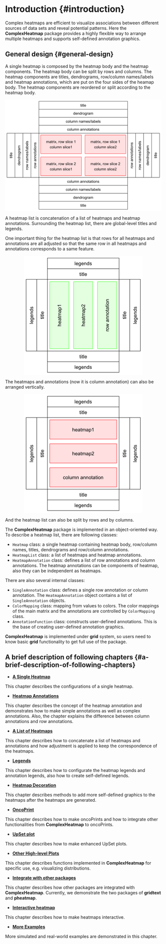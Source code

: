 

# Introduction {#introduction}

Complex heatmaps are efficient to visualize associations between different
sources of data sets and reveal potential patterns. Here the
**ComplexHeatmap** package provides a highly flexible way to arrange multiple
heatmaps and supports self-defined annotation graphics.

## General design {#general-design}



A single heatmap is composed by the heatmap body and the heatmap components.
The heatmap body can be split by rows and columns. The heatmap components are
titles, dendrograms, row/column names/labels and heatmap annotations, which are put on
the four sides of the heamap body. The heatmap components are reordered or
split according to the heatmap body.

<img src="01-introduction_files/figure-html/unnamed-chunk-3-1.png" width="672" style="display: block; margin: auto;" />

A heatmap list is concatenation of a list of heatmaps and heatmap annotations.
Surrounding the heatmap list, there are global-level titles and legends.

One important thing for the heatmap list is that rows for all heatmaps and
annotations are all adjusted so that the same row in all heatmaps and
annotations corresponds to a same feature.

<img src="01-introduction_files/figure-html/unnamed-chunk-4-1.png" width="384" style="display: block; margin: auto;" />

The heatmaps and annotations (now it is column annotation) can also be
arranged vertically.

<img src="01-introduction_files/figure-html/unnamed-chunk-5-1.png" width="384" style="display: block; margin: auto;" />

And the heatmap list can also be split by rows and by columns.

The **ComplexHeatmap** package is implemented in an object-oriented way. To
describe a heatmap list, there are following classes:

- `Heatmap` class: a single heatmap containing heatmap body, row/column names,
  titles, dendrograms and row/column annotations.
- `HeatmapList` class: a list of heatmaps and heatmap annotations.
- `HeatmapAnnotation` class: defines a list of row annotations and column
  annotations. The heatmap annotations can be components of heatmap, also they
  can be independent as heatmaps.

There are also several internal classes:

- `SingleAnnotation` class: defines a single row annotation or column
  annotation. The `HeatmapAnnotation` object contains a list of
  `SingleAnnotation` objects.
- `ColorMapping` class: mapping from values to colors. The color mappings of
  the main matrix and the annotations are controlled by `ColorMapping` class.
- `AnnotationFunction` class: constructs user-defined annotations. This is the
  base of creating user-defined annotation graphics.

**ComplexHeatmap** is implemented under **grid** system, so users need to know
basic **grid** functionality to get full use of the package.


## A brief description of following chapters {#a-brief-description-of-following-chapters}

- [**A Single Heatmap**](a-single-heatmap.html)

This chapter describes the configurations of a single heatmap.

- [**Heatmap Annotations**](#heatmap-annotations.html)

This chapter describes the concept of the heatmap annotation and demonstrates
how to make simple annotations as well as complex annotations. Also, the
chapter explains the difference between column annotations and row
annotations.

- [**A List of Heatmaps**](a-list-of-heatmaps.html)

This chapter describes how to concatenate a list of heatmaps and annotations
and how adjustment is applied to keep the correspondence of the heatmaps.

- [**Legends**](legends.html)

This chapter describes how to configurate the heatmap legends and annotation
legends, also how to create self-defined legends.

- [**Heatmap Decoration**](heatmap-decoration.html)

This chapter describes methods to add more self-defined graphics to the
heatmaps after the heatmaps are generated.

- [**OncoPrint**](oncoprint.html)

This chapter describes how to make oncoPrints and how to integrate other
functionalities from **ComplexHeatmap** to oncoPrints.

- [**UpSet plot**](upset-plot.html)

This chapter describes how to make enhanced UpSet plots.

- [**Other High-level Plots**](other-high-level-plots.html)

This chapter describes functions implemented in **ComplexHeatmap** for
specific use, e.g. visualizing distributions.

- [**Integrate with other packages**](integrate-with-other-packages.html)

This chapter describes how other packages are integrated with **ComplexHeatmap**. Currently,
we demonstrate the two packages of **gridtext** and **pheatmap**.

- [**Interactive heatmap**](interactive.html)

This chapter describes how to make heatmaps interactive.

- [**More Examples**](more-examples.html)

More simulated and real-world examples are demonstrated in this chapter.
